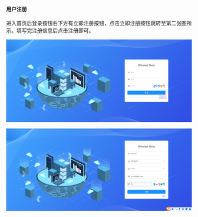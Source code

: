 

#### 			用户注册

​	进入首页后登录按钮右下方有立即注册按钮，点击立即注册按钮跳转至第二张图所示。填写完注册信息后点击注册即可。

![image-20230621115421937](../../../images/whalealDataImages/image-20230621115421937.png)

![image-20230621115335835](../../../images/whalealDataImages/image-20230621115335835.png)
